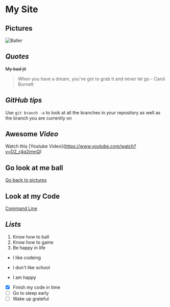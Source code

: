 # My Site
## **Pictures**
![Baller](https://github.com/hfituri/CSE110/assets/99110291/fb53f2f8-d48b-4322-b03a-2214d1dda5dd)
## _Quotes_
~~My bad jit~~
> When you have a dream, you've got to grab it and never let go - Carol Burnett
## ***GitHub tips***
Use `git branch -a` to look at all the branches in your repository as well as the branch you are currently on
## **Awesome _Video_**
Watch this [Youtube Video}(https://www.youtube.com/watch?v=D2_r4q2imnQ)
## **Go look at me ball**
[Go back to pictures](#pictures)
## **Look at my Code**
[Command Line](Screeshots/Line.png)
## ***Lists***
1. Know how to ball
2. Know how to game
3. Be happy in life
- I like codeing
+ I don't like school
* I am happy
- [x] Finish my code in time
- [ ] Go to sleep early
- [ ] Wake up grateful
